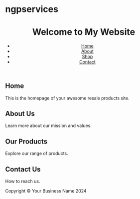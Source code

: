 # ngpservices<!DOCTYPE html>
<html lang="en">
<head>
    <meta charset="UTF-8">
    <meta name="viewport" content="width=device-width, initial-scale=1.0">
    <title>Your Website's Title</title>
</head>
<body>
    <header>
        <h1>Welcome to My Website</h1>
        <nav>
            <ul>
                <li><a href="#home">Home</a></li>
                <li><a href="#about">About</a></li>
                <li><a href="#shop">Shop</a></li>
                <li><a href="#contact">Contact</a></li>
            </ul>
        </nav>
    </header>
    <main>
        <section id="home">
            <h2>Home</h2>
            <p>This is the homepage of your awesome resale products site.</p>
        </section>
        <section id="about">
            <h2>About Us</h2>
            <p>Learn more about our mission and values.</p>
        </section>
        <section id="shop">
            <h2>Our Products</h2>
            <p>Explore our range of products.</p>
        </section>
        <section id="contact">
            <h2>Contact Us</h2>
            <p>How to reach us.</p>
        </section>
    </main>
    <footer>
        <p>Copyright © Your Business Name 2024</p>
    </footer>
</body>
</html>
